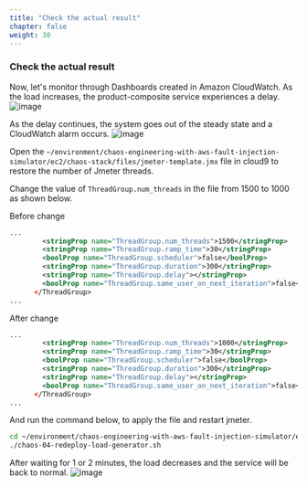 ```yaml
---
title: "Check the actual result"
chapter: false
weight: 30
---
```


### Check the actual result

Now, let's monitor through Dashboards created in Amazon CloudWatch. As the load increases, the product-composite service experiences a delay. 
![image](/images/20_ec2/experiment04_01.png)

As the delay continues, the system goes out of the steady state and a CloudWatch alarm occurs. 
![image](/images/20_ec2/experiment04_02.png)

Open the `~/environment/chaos-engineering-with-aws-fault-injection-simulator/ec2/chaos-stack/files/jmeter-template.jmx` file in cloud9 to restore the number of Jmeter threads. 

Change the value of `ThreadGroup.num_threads` in the file from 1500 to 1000 as shown below. 

Before change
```xml
...
        <stringProp name="ThreadGroup.num_threads">1500</stringProp>
        <stringProp name="ThreadGroup.ramp_time">30</stringProp>
        <boolProp name="ThreadGroup.scheduler">false</boolProp>
        <stringProp name="ThreadGroup.duration">300</stringProp>
        <stringProp name="ThreadGroup.delay"></stringProp>
        <boolProp name="ThreadGroup.same_user_on_next_iteration">false</boolProp>
      </ThreadGroup>
...
```

After change
```xml
...
        <stringProp name="ThreadGroup.num_threads">1000</stringProp>
        <stringProp name="ThreadGroup.ramp_time">30</stringProp>
        <boolProp name="ThreadGroup.scheduler">false</boolProp>
        <stringProp name="ThreadGroup.duration">300</stringProp>
        <stringProp name="ThreadGroup.delay"></stringProp>
        <boolProp name="ThreadGroup.same_user_on_next_iteration">false</boolProp>
      </ThreadGroup>
...
```

And run the command below, to apply the file and restart jmeter. 
```bash
cd ~/environment/chaos-engineering-with-aws-fault-injection-simulator/ec2/
./chaos-04-redeploy-load-generator.sh 
```

After waiting for 1 or 2 minutes, the load decreases and the service will be back to normal. 
![image](/images/20_ec2/experiment04_03.png)
